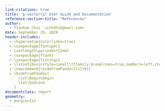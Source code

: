 ```yaml
---
link-citations: true
title: 'p-vector(1) User Guide and Documentation'
reference-section-title: "References"
author:
  - Tianhao Chai `<cth451@gmail.com>`
date: September 29, 2020
header-includes:
  - \hypersetup{colorlinks=true}
  - \usepackage{fontspec}
  - \setlength\parindent{2em}
  - \usepackage{float}
  - \usepackage{listings}
  - \lstset{basicstyle=\small\ttfamily,breaklines=true,numbers=left,stepnumber=1}
  - \newcommand{\hideFromPandoc}[1]{#1}
  - \hideFromPandoc{
      \let\Begin\begin
      \let\End\end
    }
documentclass: report
geometry:
  - margin=1in
---
```

